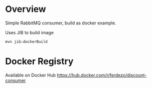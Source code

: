 # Overview
Simple RabbitMQ consumer, build as docker example.

Uses JIB to build image 

```
mvn jib:dockerBuild
```

# Docker Registry
Available on Docker Hub
https://hub.docker.com/r/ferdezo/discount-consumer
